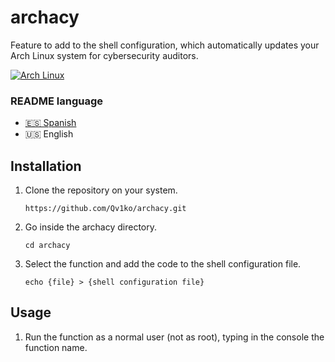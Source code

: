 # archacy
Feature to add to the shell configuration, which automatically updates your Arch Linux system for cybersecurity auditors.

[![Arch Linux](https://img.shields.io/badge/Arch_Linux-2022.03.01-2596BE?style=flat-square&logo=archlinux&logoColor=white)](https://archlinux.org/)

### README language
* [🇪🇸 Spanish](./README-es.md)
* 🇺🇸 English

## Installation
1. Clone the repository on your system.
    ```shell
    https://github.com/Qv1ko/archacy.git
    ```
2. Go inside the archacy directory.
    ```shell
    cd archacy
    ```
3. Select the function and add the code to the shell configuration file.
    ```shell
    echo {file} > {shell configuration file}
    ```

## Usage
1. Run the function as a normal user (not as root), typing in the console the function name.
